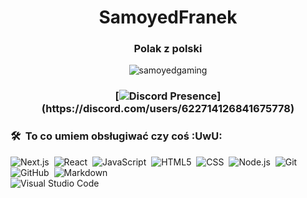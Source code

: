 
<h1 align="center">SamoyedFranek</h1>
<h3 align="center">Polak z polski</h3>
<p align="center"> <img src="https://komarev.com/ghpvc/?username=samoyedgaming&label=Wy%C5%9Bwietlenia&color=1A1C1D&style=flat-square" alt="samoyedgaming" /></p>
<h3 align="center">
  
  [![Discord Presence](https://lanyard-profile-readme.vercel.app/api/622714126841675778?animated=true&idleMessage=Skoro%20nic%20nie%20robie%20to%20znaczy%20%C5%BCe%20si%C4%99%20nudze...)](https://discord.com/users/622714126841675778)



### 🛠 &nbsp;To co umiem obsługiwać czy coś :UwU:

![Next.js](https://img.shields.io/badge/-Next.js-1A1C1D?style=flat-square&logo=next.js)&nbsp;
![React](https://img.shields.io/badge/-React-1A1C1D?style=flat-square&logo=react)&nbsp;
![JavaScript](https://img.shields.io/badge/-JavaScript-1A1C1D?style=flat-square&logo=javascript)&nbsp;
![HTML5](https://img.shields.io/badge/-HTML-1A1C1D?style=flat-square&logo=html5)&nbsp;
![CSS](https://img.shields.io/badge/-CSS-1A1C1D?style=flat-square&logo=css3)&nbsp;
![Node.js](https://img.shields.io/badge/-Node.js-1A1C1D?style=flat-square&logo=node.js)&nbsp;
![Git](https://img.shields.io/badge/-Git-1A1C1D?style=flat-square&logo=git)&nbsp;
![GitHub](https://img.shields.io/badge/-GitHub-1A1C1D?style=flat-square&logo=github)&nbsp;
![Markdown](https://img.shields.io/badge/-Markdown-1A1C1D?style=flat-square&logo=markdown)\
![Visual Studio Code](https://img.shields.io/badge/-Visual%20Studio%20Code-1A1C1D?style=flat-square&logo=visual-studio-code&logoColor=007ACC)&nbsp;
</h3>
